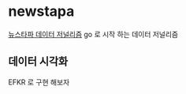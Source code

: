 # newstapa
[뉴스타파 데이터 저널리즘](https://djschool-kcij.gitbook.io/djschool-notebook/) go 로 시작 하는 데이터 저널리즘  

## 데이터 시각화
EFKR 로 구현 해보자  